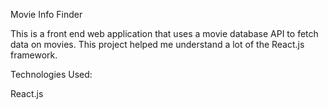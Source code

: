 Movie Info Finder

This is a front end web application that uses a movie database API to fetch data on movies. This project helped me understand a lot of the React.js framework. 


Technologies Used:

React.js
